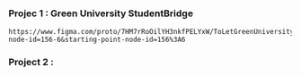 ### Projec 1 : Green University StudentBridge 
```
https://www.figma.com/proto/7HM7rRoOilYH3nkfPELYxW/ToLetGreenUniversity?node-id=156-6&starting-point-node-id=156%3A6
```
### Project 2 : 
